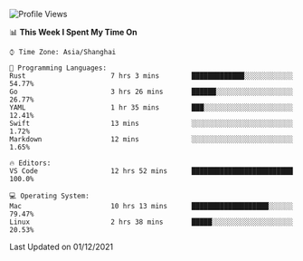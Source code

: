 <!--START_SECTION:waka-->
![Profile Views](http://img.shields.io/badge/Profile%20Views-5-blue)

📊 **This Week I Spent My Time On** 

```text
⌚︎ Time Zone: Asia/Shanghai

💬 Programming Languages: 
Rust                     7 hrs 3 mins        █████████████░░░░░░░░░░░░   54.77% 
Go                       3 hrs 26 mins       ██████░░░░░░░░░░░░░░░░░░░   26.77% 
YAML                     1 hr 35 mins        ███░░░░░░░░░░░░░░░░░░░░░░   12.41% 
Swift                    13 mins             ░░░░░░░░░░░░░░░░░░░░░░░░░   1.72% 
Markdown                 12 mins             ░░░░░░░░░░░░░░░░░░░░░░░░░   1.65%

🔥 Editors: 
VS Code                  12 hrs 52 mins      █████████████████████████   100.0%

💻 Operating System: 
Mac                      10 hrs 13 mins      ███████████████████░░░░░░   79.47% 
Linux                    2 hrs 38 mins       █████░░░░░░░░░░░░░░░░░░░░   20.53%

```


 Last Updated on 01/12/2021
<!--END_SECTION:waka-->
